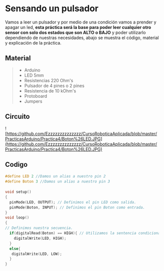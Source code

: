 # Sensando un pulsador
Vamos a leer un pulsador y por medio de una condición vamos a prender y apagar un led, **esta práctica será la base para poder leer cualquier otro sensor con solo dos estados que son ALTO o BAJO** y poder utilizarlo dependiendo de nuestras necesidades, abajo se muestra el código, material y explicación de la práctica.

## Material
> - Arduino
> - LED 5mm 
> - Resistencias 220 Ohm's 
> - Pulsador de 4 pines o 2 pines
> - Resistencia de 10 kOhm's
> - Protoboard
> - Jumpers
## Circuito
![https://github.com/Ezzzzzzzzzzzzzz/CursoRoboticaAplicada/blob/master/PracticasArduino/Practica4/Boton%26LED.JPG](https://github.com/Ezzzzzzzzzzzzzz/CursoRoboticaAplicada/blob/master/PracticasArduino/Practica4/Boton%26LED.JPG)

## Codigo
```c
#define LED 2 //Damos un alias a nuestro pin 2
#define Boton 3 //Damos un alias a nuestro pin 3

void setup()
{
  pinMode(LED, OUTPUT); // Definimos el pin LED como salida.
  pinMode(Boton, INPUT); // Definimos el pin Boton como entrada. 
}
void loop()
{
// Definimos nuestra secuencia.
  if(digitalRead(Boton) == HIGH){ // Utilizamos la sentencia condicional 
    digitalWrite(LED, HIGH);
  }
  else{
   digitalWrite(LED, LOW); 
  }
}
```

<!--stackedit_data:
eyJoaXN0b3J5IjpbMTk4MDcyOTY0MCwxNDI5OTE5OTA5LC02MD
MxNDc2NjldfQ==
-->